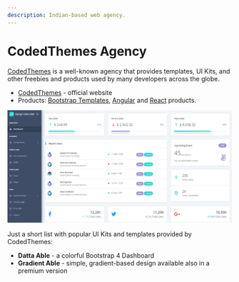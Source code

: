 ```yaml
---
description: Indian-based web agency.
---
```


# CodedThemes Agency

[CodedThemes](https://codedthemes.com/?ref=appseed) is a well-known agency that provides templates, UI Kits, and other freebies and products used by many developers across the globe.

* [CodedThemes](https://codedthemes.com/?ref=appseed) - official website
* Products: [Bootstrap Templates](https://codedthemes.com/item/category/templates/bootstrap-admin-templates/?ref=appseed), [Angular](https://codedthemes.com/item/category/templates/angular-dashboards/?ref=appseed) and [React](https://codedthemes.com/item/category/templates/react-admin-templates/?ref=appseed) products. 

![AppSeed Partner - CodedThemes.](../../.gitbook/assets/datta-able-dashboard.png)

Just a short list with popular UI Kits and templates provided by CodedThemes:

* **Datta Able** - a colorful Bootstrap 4 Dashboard 
* **Gradient Able** - simple, gradient-based design available also in a premium version

